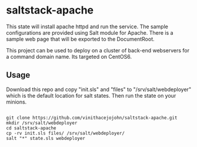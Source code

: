 # saltstack-apache
This state will install apache httpd and run the service. The sample configurations are provided using Salt module for Apache. There is a sample web page that will be exported to the DocumentRoot.

This project can be used to deploy on a cluster of back-end webservers for a command domain name. Its targeted on CentOS6.

## Usage
Download this repo and copy "init.sls" and "files" to  "/srv/salt/webdeployer" which is the default location for salt states. Then run the state on your minions.

```

git clone https://github.com/vinithacejojohn/saltstack-apache.git
mkdir /srv/salt/webdeployer
cd saltstack-apache
cp -rv init.sls files/ /srv/salt/webdeployer/
salt "*" state.sls webdeployer
```
